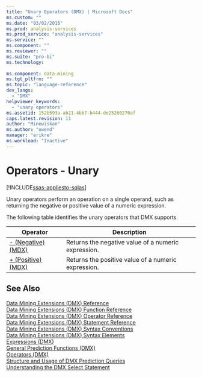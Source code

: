 ```yaml
---
title: "Unary Operators (DMX) | Microsoft Docs"
ms.custom: ""
ms.date: "03/02/2016"
ms.prod: analysis-services
ms.prod_service: "analysis-services"
ms.service: ""
ms.component: ""
ms.reviewer: ""
ms.suite: "pro-bi"
ms.technology: 
  
ms.component: data-mining
ms.tgt_pltfrm: ""
ms.topic: "language-reference"
dev_langs: 
  - "DMX"
helpviewer_keywords: 
  - "unary operators"
ms.assetid: 152b593a-ab21-4bb7-b444-de25260270af
caps.latest.revision: 11
author: "Minewiskan"
ms.author: "owend"
manager: "erikre"
ms.workload: "Inactive"
---
```

# Operators - Unary
[!INCLUDE[ssas-appliesto-sqlas](../includes/ssas-appliesto-sqlas.md)]

  Unary operators perform an operation on a single operand, such as returning the negative or positive value of a numeric expression.  
  
 The following table identifies the unary operators that DMX supports.  
  
|Operator|Description|  
|--------------|-----------------|  
|[- &#40;Negative&#41; &#40;MDX&#41;](../mdx/negative-mdx.md)|Returns the negative value of a numeric expression.|  
|[+ &#40;Positive&#41; &#40;MDX&#41;](../mdx/positive-mdx.md)|Returns the positive value of a numeric expression.|  
  
## See Also  
 [Data Mining Extensions &#40;DMX&#41; Reference](../dmx/data-mining-extensions-dmx-reference.md)   
 [Data Mining Extensions &#40;DMX&#41; Function Reference](../dmx/data-mining-extensions-dmx-function-reference.md)   
 [Data Mining Extensions &#40;DMX&#41; Operator Reference](../dmx/data-mining-extensions-dmx-operator-reference.md)   
 [Data Mining Extensions &#40;DMX&#41; Statement Reference](../dmx/data-mining-extensions-dmx-statements.md)   
 [Data Mining Extensions &#40;DMX&#41; Syntax Conventions](../dmx/data-mining-extensions-dmx-syntax-conventions.md)   
 [Data Mining Extensions &#40;DMX&#41; Syntax Elements](../dmx/data-mining-extensions-dmx-syntax-elements.md)   
 [Expressions &#40;DMX&#41;](../dmx/expressions-dmx.md)   
 [General Prediction Functions &#40;DMX&#41;](../dmx/general-prediction-functions-dmx.md)   
 [Operators &#40;DMX&#41;](../dmx/operators-dmx.md)   
 [Structure and Usage of DMX Prediction Queries](../dmx/structure-and-usage-of-dmx-prediction-queries.md)   
 [Understanding the DMX Select Statement](../dmx/understanding-the-dmx-select-statement.md)  
  
  
